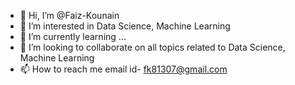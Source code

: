 - 👋 Hi, I’m @Faiz-Kounain
- 👀 I’m interested in Data Science, Machine Learning
- 🌱 I’m currently learning ...
- 💞️ I’m looking to collaborate on all topics related to Data Science, Machine Learning
- 📫 How to reach me email id- fk81307@gmail.com

<!---
Faiz-Kounain/Faiz-Kounain is a ✨ special ✨ repository because its `README.md` (this file) appears on your GitHub profile.
You can click the Preview link to take a look at your changes.
--->
